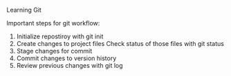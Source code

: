 Learning Git

Important steps for git workflow:

1. Initialize repostiroy with git init
2. Create changes to project files
Check status of those files with git status
4. Stage changes for commit
5. Commit changes to version history
6. Review previous changes with git log

